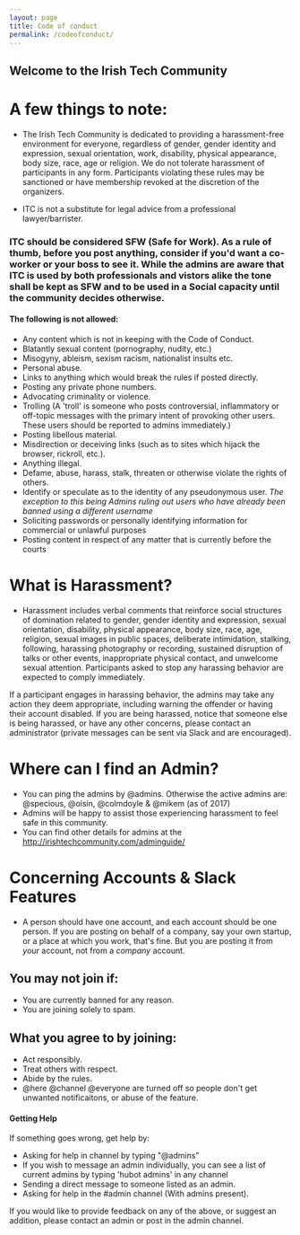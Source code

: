 ```yaml
---
layout: page
title: Code of conduct
permalink: /codeofconduct/
---
```

## Welcome to the Irish Tech Community 

# A few things to note: 

- The Irish Tech Community is dedicated to providing a harassment-free environment for everyone, regardless of gender, gender identity and expression, sexual orientation, work, disability, physical appearance, body size, race, age or religion. We do not tolerate harassment of participants in any form. Participants violating these rules may be sanctioned or have membership revoked at the discretion of the organizers.

- ITC is not a substitute for legal advice from a professional lawyer/barrister.

### ITC should be considered SFW (Safe for Work). As a rule of thumb, before you post anything, consider if you'd want a co-worker or your boss to see it. While the admins are aware that ITC is used by both professionals and vistors alike the tone shall be kept as SFW and to be used in a Social capacity until the community decides otherwise.

#### The following is not allowed:

- Any content which is not in keeping with the Code of Conduct.
- Blatantly sexual content (pornography, nudity, etc.)
- Misogyny, ableism, sexism racism, nationalist insults etc.
- Personal abuse.
- Links to anything which would break the rules if posted directly.
- Posting any private phone numbers.
- Advocating criminality or violence.
- Trolling (A 'troll' is someone who posts controversial, inflammatory or off-topic messages with the primary intent of provoking other users. These users should be reported to admins immediately.)
- Posting libellous material.
- Misdirection or deceiving links (such as to sites which hijack the browser, rickroll, etc.).
- Anything illegal.
- Defame, abuse, harass, stalk, threaten or otherwise violate the rights of others.
- Identify or speculate as to the identity of any pseudonymous user. *The exception to this being Admins ruling out users who have already been banned using a different username*
- Soliciting passwords or personally identifying information for commercial or unlawful purposes
- Posting content in respect of any matter that is currently before the courts

# What is Harassment?
- Harassment includes verbal comments that reinforce social structures of domination related to gender, gender identity and expression, sexual orientation, disability, physical appearance, body size, race, age, religion, sexual images in public spaces, deliberate intimidation, stalking, following, harassing photography or recording, sustained disruption of talks or other events, inappropriate physical contact, and unwelcome sexual attention. Participants asked to stop any harassing behavior are expected to comply immediately.

If a participant engages in harassing behavior, the admins may take any action they deem appropriate, including warning the offender or having their account disabled. If you are being harassed, notice that someone else is being harassed, or have any other concerns, please contact an administrator (private messages can be sent via Slack and are encouraged).

# Where can I find an Admin?

- You can ping the admins by @admins. Otherwise the active admins are: @specious, @oisin, @colmdoyle & @mikem (as of 2017)
- Admins will be happy to assist those experiencing harassment to feel safe in this community.
- You can find other details for admins at the http://irishtechcommunity.com/adminguide/

# Concerning Accounts & Slack Features

- A person should have one account, and each account should be one person. If you are posting on behalf of a company, say your own startup, or a place at which you work, that's fine. But you are posting it from *your* account, not from a *company* account.

## You may not join if:

- You are currently banned for any reason.
- You are joining solely to spam.

## What you agree to by joining:

- Act responsibly.
- Treat others with respect.
- Abide by the rules.
- @here @channel @everyone are turned off so people don't get unwanted notificaitons, or abuse of the feature. 

#### Getting Help

If something goes wrong, get help by:

- Asking for help in channel by typing "@admins"
- If you wish to message an admin individually, you can see a list of current admins by typing 'hubot admins' in any channel 
- Sending a direct message to someone listed as an admin. 
- Asking for help in the #admin channel (With admins present).


If you would like to provide feedback on any of the above, or suggest an addition, please contact an admin or post in the admin channel.
